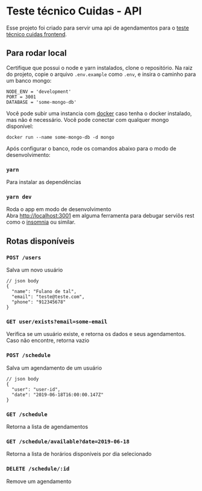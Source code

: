 # Teste técnico Cuidas - API

Esse projeto foi criado para servir uma api de agendamentos para
o [teste técnico cuidas frontend](https://github.com/raphaellopes/cuidas-frontend).

## Para rodar local

Certifique que possui o node e yarn instalados, clone o repositório.
Na raiz do projeto, copie o arquivo `.env.example` como `.env`, e insira o caminho 
para um banco mongo:

```
NODE_ENV = 'development'
PORT = 3001
DATABASE = 'some-mongo-db'
```

Você pode subir uma instancia com [docker](https://hub.docker.com/_/mongo) 
caso tenha o docker instalado, mas não é necessário. Você pode conectar com 
qualquer mongo disponível:
```
docker run --name some-mongo-db -d mongo
```

Após configurar o banco, rode os comandos abaixo para o modo de desenvolvimento:

### `yarn`

Para instalar as dependências

### `yarn dev`

Roda o app em modo de desenvolvimento<br>
Abra [http://localhost:3001](http://localhost:3001) em alguma ferramenta
para debugar serviõs rest como o [insomnia](https://insomnia.rest/) ou
similar.


## Rotas disponíveis

### `POST /users`

Salva um novo usuário

```
// json body
{
  "name": "Fulano de tal",
  "email": "teste@teste.com",
  "phone": "912345678"
}
```

### `GET user/exists?email=some-email`

Verifica se um usuário existe, e retorna os dados e seus agendamentos. 
Caso não encontre, retorna vazio

### `POST /schedule`

Salva um agendamento de um usuário

```
// json body
{
  "user": "user-id",
  "date": "2019-06-18T16:00:00.147Z"
}
```

### `GET /schedule`

Retorna a lista de agendamentos

### `GET /schedule/available?date=2019-06-18`

Retorna a lista de horários disponíveis por dia selecionado

### `DELETE /schedule/:id`

Remove um agendamento
